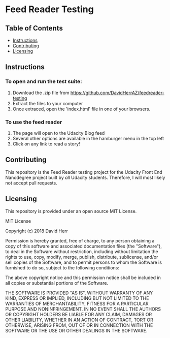 # Feed Reader Testing

## Table of Contents

* [Instructions](#instructions)
* [Contributing](#contributing)
* [Licensing](#licensing)

## Instructions

### To open and run the test suite:

  1. Download the .zip file from https://github.com/DavidHerrAZ/feedreader-testing
  2. Extract the files to your computer
  3. Once extraced, open the 'index.html' file in one of your browsers.

### To use the feed reader
  1. The page will open to the Udacity Blog feed
  2. Several other options are available in the hamburger menu in the top left
  3. Click on any link to read a story!
  
## Contributing

This repository is the Feed Reader testing project for the Udacity Front End Nanodegree project built by  _all_ Udacity students. Therefore, I will most likely not accept pull requests.

## Licensing

This repository is provided under an open source MIT License. 

MIT License

Copyright (c) 2018 David Herr

Permission is hereby granted, free of charge, to any person obtaining a copy
of this software and associated documentation files (the "Software"), to deal
in the Software without restriction, including without limitation the rights
to use, copy, modify, merge, publish, distribute, sublicense, and/or sell
copies of the Software, and to permit persons to whom the Software is
furnished to do so, subject to the following conditions:

The above copyright notice and this permission notice shall be included in all
copies or substantial portions of the Software.

THE SOFTWARE IS PROVIDED "AS IS", WITHOUT WARRANTY OF ANY KIND, EXPRESS OR
IMPLIED, INCLUDING BUT NOT LIMITED TO THE WARRANTIES OF MERCHANTABILITY,
FITNESS FOR A PARTICULAR PURPOSE AND NONINFRINGEMENT. IN NO EVENT SHALL THE
AUTHORS OR COPYRIGHT HOLDERS BE LIABLE FOR ANY CLAIM, DAMAGES OR OTHER
LIABILITY, WHETHER IN AN ACTION OF CONTRACT, TORT OR OTHERWISE, ARISING FROM,
OUT OF OR IN CONNECTION WITH THE SOFTWARE OR THE USE OR OTHER DEALINGS IN THE
SOFTWARE.
